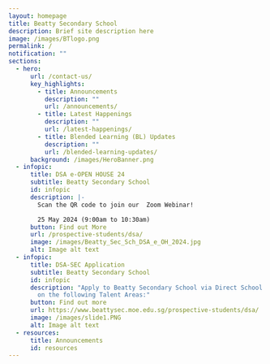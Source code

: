 ```yaml
---
layout: homepage
title: Beatty Secondary School
description: Brief site description here
image: /images/BTlogo.png
permalink: /
notification: ""
sections:
  - hero:
      url: /contact-us/
      key_highlights:
        - title: Announcements
          description: ""
          url: /announcements/
        - title: Latest Happenings
          description: ""
          url: /latest-happenings/
        - title: Blended Learning (BL) Updates
          description: ""
          url: /blended-learning-updates/
      background: /images/HeroBanner.png
  - infopic:
      title: DSA e-OPEN HOUSE 24
      subtitle: Beatty Secondary School
      id: infopic
      description: |-
        Scan the QR code to join our  Zoom Webinar!

        25 May 2024 (9:00am to 10:30am)
      button: Find out More
      url: /prospective-students/dsa/
      image: /images/Beatty_Sec_Sch_DSA_e_OH_2024.jpg
      alt: Image alt text
  - infopic:
      title: DSA-SEC Application
      subtitle: Beatty Secondary School
      id: infopic
      description: "Apply to Beatty Secondary School via Direct School Admission based
        on the following Talent Areas:"
      button: Find out more
      url: https://www.beattysec.moe.edu.sg/prospective-students/dsa/
      image: /images/slide1.PNG
      alt: Image alt text
  - resources:
      title: Announcements
      id: resources
---
```

